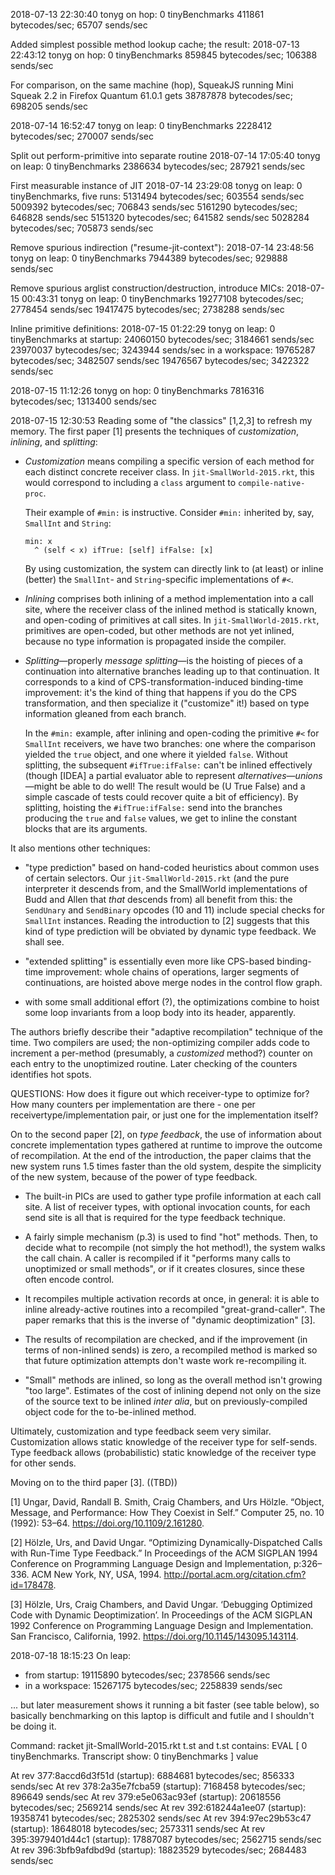 2018-07-13 22:30:40 tonyg on hop: 0 tinyBenchmarks 411861 bytecodes/sec; 65707 sends/sec

Added simplest possible method lookup cache; the result:
2018-07-13 22:43:12 tonyg on hop: 0 tinyBenchmarks 859845 bytecodes/sec; 106388 sends/sec

For comparison, on the same machine (hop), SqueakJS running Mini Squeak 2.2
in Firefox Quantum 61.0.1 gets 38787878 bytecodes/sec; 698205 sends/sec

2018-07-14 16:52:47 tonyg on leap: 0 tinyBenchmarks 2228412 bytecodes/sec; 270007 sends/sec

Split out perform-primitive into separate routine
2018-07-14 17:05:40 tonyg on leap: 0 tinyBenchmarks 2386634 bytecodes/sec; 287921 sends/sec

First measurable instance of JIT
2018-07-14 23:29:08 tonyg on leap: 0 tinyBenchmarks, five runs:
    5131494 bytecodes/sec; 603554 sends/sec
    5009392 bytecodes/sec; 706843 sends/sec
    5161290 bytecodes/sec; 646828 sends/sec
    5151320 bytecodes/sec; 641582 sends/sec
    5028284 bytecodes/sec; 705873 sends/sec

Remove spurious indirection ("resume-jit-context"):
2018-07-14 23:48:56 tonyg on leap: 0 tinyBenchmarks 7944389 bytecodes/sec; 929888 sends/sec

Remove spurious arglist construction/destruction, introduce MICs:
2018-07-15 00:43:31 tonyg on leap: 0 tinyBenchmarks
    19277108 bytecodes/sec; 2778454 sends/sec
    19417475 bytecodes/sec; 2738288 sends/sec

Inline primitive definitions:
2018-07-15 01:22:29 tonyg on leap: 0 tinyBenchmarks
at startup:
    24060150 bytecodes/sec; 3184661 sends/sec
    23970037 bytecodes/sec; 3243944 sends/sec
in a workspace:
    19765287 bytecodes/sec; 3482507 sends/sec
    19476567 bytecodes/sec; 3422322 sends/sec

2018-07-15 11:12:26 tonyg on hop: 0 tinyBenchmarks 7816316 bytecodes/sec; 1313400 sends/sec

2018-07-15 12:30:53 Reading some of "the classics" [1,2,3] to refresh
my memory. The first paper [1] presents the techniques of
*customization*, *inlining*, and *splitting*:

 - *Customization* means compiling a specific version of each method
   for each distinct concrete receiver class. In
   `jit-SmallWorld-2015.rkt`, this would correspond to including a
   `class` argument to `compile-native-proc`.

   Their example of `#min:` is instructive. Consider `#min:` inherited
   by, say, `SmallInt` and `String`:

       min: x
         ^ (self < x) ifTrue: [self] ifFalse: [x]

   By using customization, the system can directly link to (at least)
   or inline (better) the `SmallInt`- and `String`-specific
   implementations of `#<`.

 - *Inlining* comprises both inlining of a method implementation into
   a call site, where the receiver class of the inlined method is
   statically known, and open-coding of primitives at call sites. In
   `jit-SmallWorld-2015.rkt`, primitives are open-coded, but other
   methods are not yet inlined, because no type information is
   propagated inside the compiler.

 - *Splitting*—properly *message splitting*—is the hoisting of pieces
   of a continuation into alternative branches leading up to that
   continuation. It corresponds to a kind of
   CPS-transformation-induced binding-time improvement: it's the kind
   of thing that happens if you do the CPS transformation, and then
   specialize it ("customize" it!) based on type information gleaned
   from each branch.

   In the `#min:` example, after inlining and open-coding the
   primitive `#<` for `SmallInt` receivers, we have two branches: one
   where the comparison yielded the `true` object, and one where it
   yielded `false`. Without splitting, the subsequent
   `#ifTrue:ifFalse:` can't be inlined effectively (though [IDEA] a
   partial evaluator able to represent *alternatives*—*unions*—might
   be able to do well! The result would be (U True False) and a simple
   cascade of tests could recover quite a bit of efficiency). By
   splitting, hoisting the `#ifTrue:ifFalse:` send into the branches
   producing the `true` and `false` values, we get to inline the
   constant blocks that are its arguments.

It also mentions other techniques:

 - "type prediction" based on hand-coded heuristics about common uses
   of certain selectors. Our `jit-SmallWorld-2015.rkt` (and the pure
   interpreter it descends from, and the SmallWorld implementations of
   Budd and Allen that *that* descends from) all benefit from this:
   the `SendUnary` and `SendBinary` opcodes (10 and 11) include
   special checks for `SmallInt` instances. Reading the introduction
   to [2] suggests that this kind of type prediction will be obviated
   by dynamic type feedback. We shall see.

 - "extended splitting" is essentially even more like CPS-based
   binding-time improvement: whole chains of operations, larger
   segments of continuations, are hoisted above merge nodes in the
   control flow graph.

 - with some small additional effort (?), the optimizations combine to
   hoist some loop invariants from a loop body into its header,
   apparently.

The authors briefly describe their "adaptive recompilation" technique
of the time. Two compilers are used; the non-optimizing compiler adds
code to increment a per-method (presumably, a *customized* method?)
counter on each entry to the unoptimized routine. Later checking of
the counters identifies hot spots.

QUESTIONS: How does it figure out which receiver-type to optimize for?
How many counters per implementation are there - one per
receivertype/implementation pair, or just one for the implementation
itself?

On to the second paper [2], on *type feedback*, the use of information
about concrete implementation types gathered at runtime to improve the
outcome of recompilation. At the end of the introduction, the paper
claims that the new system runs 1.5 times faster than the old system,
despite the simplicity of the new system, because of the power of type
feedback.

 - The built-in PICs are used to gather type profile information at
   each call site. A list of receiver types, with optional invocation
   counts, for each send site is all that is required for the type
   feedback technique.

 - A fairly simple mechanism (p.3) is used to find "hot" methods.
   Then, to decide what to recompile (not simply the hot method!), the
   system walks the call chain. A caller is recompiled if it "performs
   many calls to unoptimized or small methods", or if it creates
   closures, since these often encode control.

 - It recompiles multiple activation records at once, in general: it
   is able to inline already-active routines into a recompiled
   "great-grand-caller". The paper remarks that this is the inverse of
   "dynamic deoptimization" [3].

 - The results of recompilation are checked, and if the improvement
   (in terms of non-inlined sends) is zero, a recompiled method is
   marked so that future optimization attempts don't waste work
   re-recompiling it.

 - "Small" methods are inlined, so long as the overall method isn't
   growing "too large". Estimates of the cost of inlining depend not
   only on the size of the source text to be inlined *inter alia*, but
   on previously-compiled object code for the to-be-inlined method.

Ultimately, customization and type feedback seem very similar.
Customization allows static knowledge of the receiver type for
self-sends. Type feedback allows (probabilistic) static knowledge of
the receiver type for other sends.

Moving on to the third paper [3]. ((TBD))

[1] Ungar, David, Randall B. Smith, Craig Chambers, and Urs Hölzle.
“Object, Message, and Performance: How They Coexist in Self.” Computer
25, no. 10 (1992): 53–64. https://doi.org/10.1109/2.161280.

[2] Hölzle, Urs, and David Ungar. “Optimizing Dynamically-Dispatched
Calls with Run-Time Type Feedback.” In Proceedings of the ACM SIGPLAN
1994 Conference on Programming Language Design and Implementation,
p:326–336. ACM New York, NY, USA, 1994.
http://portal.acm.org/citation.cfm?id=178478.

[3] Hölzle, Urs, Craig Chambers, and David Ungar. ‘Debugging Optimized
Code with Dynamic Deoptimization’. In Proceedings of the ACM SIGPLAN
1992 Conference on Programming Language Design and Implementation. San
Francisco, California, 1992. https://doi.org/10.1145/143095.143114.

2018-07-18 18:15:23 On leap:
 - from startup: 19115890 bytecodes/sec; 2378566 sends/sec
 - in a workspace: 15267175 bytecodes/sec; 2258839 sends/sec

... but later measurement shows it running a bit faster (see table
below), so basically benchmarking on this laptop is difficult and
futile and I shouldn't be doing it.

Command:
    racket jit-SmallWorld-2015.rkt t.st
and t.st contains:
    EVAL [ 0 tinyBenchmarks. Transcript show: 0 tinyBenchmarks ] value

At rev 377:8accd6d3f51d (startup):  6884681 bytecodes/sec;  856333 sends/sec
At rev 378:2a35e7fcba59 (startup):  7168458 bytecodes/sec;  896649 sends/sec
At rev 379:e5e063ac93ef (startup): 20618556 bytecodes/sec; 2569214 sends/sec
At rev 392:618244a1ee07 (startup): 19358741 bytecodes/sec; 2825302 sends/sec
At rev 394:97ec29b53c47 (startup): 18648018 bytecodes/sec; 2573311 sends/sec
At rev 395:3979401d44c1 (startup): 17887087 bytecodes/sec; 2562715 sends/sec
At rev 396:3bfb9afdbd9d (startup): 18823529 bytecodes/sec; 2684483 sends/sec
